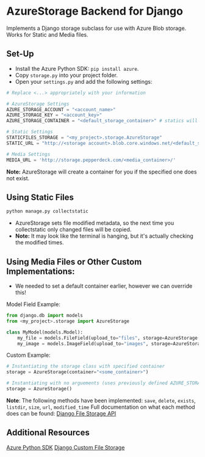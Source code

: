# AzureStorage Backend for Django
Implements a Django storage subclass for use with Azure Blob storage.
Works for Static and Media files.

## Set-Up
- Install the Azure Python SDK: `pip install azure`.
- Copy `storage.py` into your project folder.
- Open your `settings.py` and add the following settings:

```python
# Replace <...> appropriately with your information

# AzureStorage Settings
AZURE_STORAGE_ACCOUNT = "<account_name>"
AZURE_STORAGE_KEY = "<account_key>"
AZURE_STORAGE_CONTAINER = "<default_storage_container>" # statics will use this container

# Static Settings
STATICFILES_STORAGE = "<my_project>.storage.AzureStorage"
STATIC_URL = "http://<storage account>.blob.core.windows.net/<default_storage_container>/"

# Media Settings
MEDIA_URL = 'http://storage.pepperdeck.com/<media_container>/'
```

**Note:** AzureStorage will create a container for you if the specified one does not exist.

## Using Static Files
```bash
python manage.py collectstatic
```
- AzureStorage sets file modified metadata, so the next time you collectstatic only changed files will be copied.
- **Note:** It may look like the terminal is hanging, but it's actually checking the modified times.

## Using Media Files or Other Custom Implementations:

- We needed to set a default container earlier, however we can override this!

Model Field Example:
```python
from django.db import models
from <my_project>.storage import AzureStorage

class MyModel(models.Model):
    my_file = models.FileField(upload_to="files", storage=AzureStorage(container="<media_container>"))
    my_image = models.ImageField(upload_to="images", storage=AzureStorage(container="<media_container>"))
```

Custom Example:
```python
# Instantiating the storage class with specified container
storage = AzureStorage(container="<some_container>")

# Instantiating with no arguements (uses previously defined AZURE_STORAGE_CONTAINER)
storage = AzureStorage()
```

**Note**: The following methods have been implemented:
`save`, `delete`, `exists`, `listdir`, `size`, `url`, `modified_time`
Full documentation on what each method does can be found: [Django File Storage API](https://docs.djangoproject.com/en/dev/ref/files/storage/#the-storage-class)

## Additional Resources
[Azure Python SDK](https://github.com/WindowsAzure/azure-sdk-for-python)
[Django Custom File Storage](https://docs.djangoproject.com/en/dev/howto/custom-file-storage/)